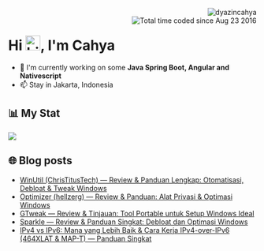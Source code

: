 <img align="right" src="https://komarev.com/ghpvc/?username=dyazincahya" alt="dyazincahya" /><br/>
<img src="https://wakatime.com/badge/user/fd321787-7d82-4766-b987-60584327310e.svg" alt="Total time coded since Aug 23 2016" align="right" />

<h1>Hi <img src="https://user-images.githubusercontent.com/1303154/88677602-1635ba80-d120-11ea-84d8-d263ba5fc3c0.gif" width="30" alt="hi">, I'm Cahya</h1>

- 🏢 I'm currently working on some **Java Spring Boot, Angular and Nativescript**
- 📫 Stay in Jakarta, Indonesia


## 📊 My Stat
<!-- img src="https://github-readme-stats.vercel.app/api?username=dyazincahya&show_icons=true"-->
<img src="https://github-readme-stats.vercel.app/api/wakatime?username=dyazincahya&layout=compact">
<!--img src="https://github-readme-stats.vercel.app/api/top-langs/?username=dyazincahya&layout=compact"-->
<!--img src="https://github-profile-summary-cards.vercel.app/api/cards/repos-per-language?username=dyazincahya"-->


## 🌐 Blog posts
<!-- BLOG-POST-LIST:START -->
- [WinUtil &lpar;ChrisTitusTech&rpar; — Review &amp; Panduan Lengkap: Otomatisasi, Debloat &amp; Tweak Windows](https://www.kang-cahya.com/2025/10/winutil-christitustech-review-panduan.html)
- [Optimizer &lpar;hellzerg&rpar; — Review &amp; Panduan: Alat Privasi &amp; Optimasi Windows](https://www.kang-cahya.com/2025/10/optimizer-hellzerg-review-panduan-alat.html)
- [GTweak — Review &amp; Tinjauan: Tool Portable untuk Setup Windows Ideal](https://www.kang-cahya.com/2025/10/gtweak-review-tinjauan-tool-portable.html)
- [Sparkle — Review &amp; Panduan Singkat: Debloat dan Optimasi Windows](https://www.kang-cahya.com/2025/10/sparkle-review-panduan-singkat-debloat.html)
- [IPv4 vs IPv6: Mana yang Lebih Baik &amp; Cara Kerja IPv4-over-IPv6 &lpar;464XLAT &amp; MAP-T&rpar; — Panduan Singkat](https://www.kang-cahya.com/2025/10/ipv4-vs-ipv6-mana-yang-lebih-baik-cara.html)
<!-- BLOG-POST-LIST:END -->
